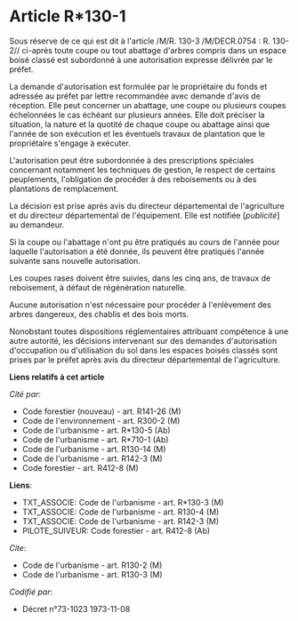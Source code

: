 # Article R*130-1

Sous réserve de ce qui est dit à l'article /M/R. 130-3 /M/DECR.0754 : R. 130-2// ci-après toute coupe ou tout abattage
d'arbres compris dans un espace boisé classé est subordonné à une autorisation expresse délivrée par le préfet.

La demande d'autorisation est formulée par le propriétaire du fonds et adressée au préfet par lettre recommandée avec demande
d'avis de réception. Elle peut concerner un abattage, une coupe ou plusieurs coupes échelonnées le cas échéant sur plusieurs
années. Elle doit préciser la situation, la nature et la quotité de chaque coupe ou abattage ainsi que l'année de son
exécution et les éventuels travaux de plantation que le propriétaire s'engage à exécuter.

L'autorisation peut être subordonnée à des prescriptions spéciales concernant notamment les techniques de gestion, le respect
de certains peuplements, l'obligation de procéder à des reboisements ou à des plantations de remplacement.

La décision est prise après avis du directeur départemental de l'agriculture et du directeur départemental de l'équipement.
Elle est notifiée [*publicité*] au demandeur.

Si la coupe ou l'abattage n'ont pu être pratiqués au cours de l'année pour laquelle l'autorisation a été donnée, ils peuvent
être pratiqués l'année suivante sans nouvelle autorisation.

Les coupes rases doivent être suivies, dans les cinq ans, de travaux de reboisement, à défaut de régénération naturelle.

Aucune autorisation n'est nécessaire pour procéder à l'enlèvement des arbres dangereux, des chablis et des bois morts.

Nonobstant toutes dispositions réglementaires attribuant compétence à une autre autorité, les décisions intervenant sur des
demandes d'autorisation d'occupation ou d'utilisation du sol dans les espaces boisés classés sont prises par le préfet après
avis du directeur départemental de l'agriculture.

**Liens relatifs à cet article**

_Cité par_:

  - Code forestier (nouveau) - art. R141-26 (M)
  - Code de l'environnement - art. R300-2 (M)
  - Code de l'urbanisme - art. R*130-5 (Ab)
  - Code de l'urbanisme - art. R*710-1 (Ab)
  - Code de l'urbanisme - art. R130-14 (M)
  - Code de l'urbanisme - art. R142-3 (M)
  - Code forestier - art. R412-8 (M)

**Liens**:

  - TXT_ASSOCIE: Code de l'urbanisme - art. R*130-3 (M)
  - TXT_ASSOCIE: Code de l'urbanisme - art. R130-4 (M)
  - TXT_ASSOCIE: Code de l'urbanisme - art. R142-3 (M)
  - PILOTE_SUIVEUR: Code forestier - art. R412-8 (Ab)

_Cite_:

  - Code de l'urbanisme - art. R130-2 (M)
  - Code de l'urbanisme - art. R130-3 (M)

_Codifié par_:

  - Décret n°73-1023 1973-11-08
